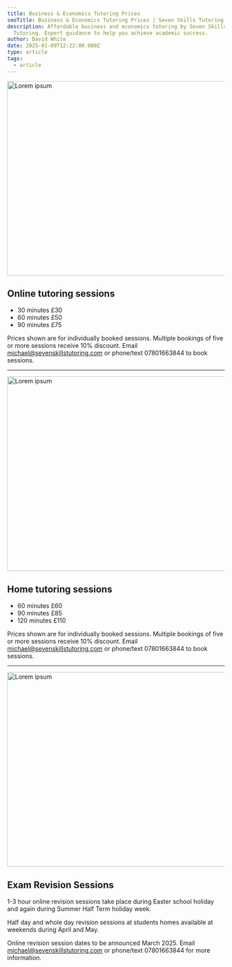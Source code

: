 ```yaml
---
title: Business & Economics Tutoring Prices
seoTitle: Business & Economics Tutoring Prices | Seven Skills Tutoring
description: Affordable business and economics tutoring by Seven Skills
  Tutoring. Expert guidance to help you achieve academic success.
author: David White
date: 2025-01-09T12:22:00.000Z
type: article
tags:
  - article
---
```

<img src="/_includes/static/img/pexels-asphotograpy-95916.webp" alt="Lorem ipsum" title="Lorem ipsum" class="Right" width="600px" height="450px" loading="lazy"/>

## Online tutoring sessions

* 30 minutes £30
* 60 minutes £50
* 90 minutes £75

Prices shown are for individually booked sessions. Multiple bookings of five or more sessions receive 10% discount. Email [michael@sevenskillstutoring.com](mailto:michael@sevenskillstutoring.com) or phone/text 07801663844 to book sessions.

- - -

<img src="/_includes/static/img/pexels-asphotograpy-95916.webp" alt="Lorem ipsum" title="Lorem ipsum" class="Left" width="600px" height="450px" loading="lazy"/>

## Home tutoring sessions

* 60 minutes £60
* 90 minutes £85
* 120 minutes £110

Prices shown are for individually booked sessions. Multiple bookings of five or more sessions receive 10% discount. Email [michael@sevenskillstutoring.com](mailto:michael@sevenskillstutoring.com) or phone/text 07801663844 to book sessions.

- - -

<img src="/_includes/static/img/pexels-asphotograpy-95916.webp" alt="Lorem ipsum" title="Lorem ipsum" class="Right" width="600px" height="450px" loading="lazy"/>

## Exam Revision Sessions

1-3 hour online revision sessions take place during Easter school holiday and again during Summer Half Term holiday week.

Half day and whole day revision sessions at students homes available at weekends during April and May.

Online revision session dates to be announced March 2025. Email [michael@sevenskillstutoring.com](mailto:michael@sevenskillstutoring.com) or phone/text 07801663844 for more information.
